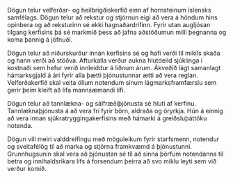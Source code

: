 Dögun telur velferðar- og heilbrigðiskerfið einn af hornsteinum íslensks samfélags. Dögun telur að rekstur og stjórnun eigi að vera á höndum hins opinbera og að reksturinn sé ekki hagnaðardrifinn. Fyrir utan augljósan tilgang kerfisins þá sé markmið þess að jafna aðstöðumun milli þegnanna og koma þannig á jöfnuði.

Dögun telur að niðurskurður innan kerfisins sé og hafi verði til mikils skaða og hann verði að stöðva. Afturkalla verður aukna hlutdeild sjúklinga í kostnaði sem hefur verið innleiddur á liðnum árum. Ákveðið lágt samanlagt hámarksgjald á ári fyrir alla þætti þjónustunnar ætti að vera reglan. Velferðakerfið skal veita öllum notendum sínum lágmarksframfærslu sem gerir þeim kleift að lifa mannsæmandi lífi.

Dögun telur að tannlækna- og sálfræðiþjónusta sé hluti af kerfinu. Tannlæknaþjónusta á að vera frí fyrir börn, aldraða og öryrkja. Hún á einnig að vera innan sjúkratryggingakerfisins með hámarki á greiðsluþáttöku notenda.

Dögun vill meiri valddreifingu með möguleikum fyrir starfsmenn, notendur og sveitafélög til að marka og stjórna framkvæmd á þjónustunni. Grunnhugsunin skal vera að þjónustan sé til að sinna þörfum notendanna til betra og innihaldsríkara lífs á forsendum þeirra að svo miklu leyti sem við verður komið.
